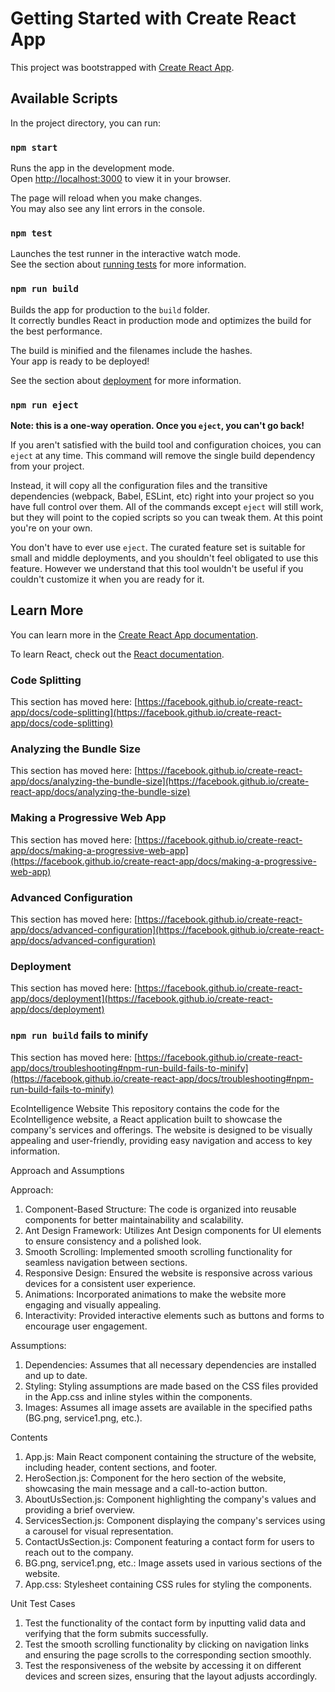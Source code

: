 # Getting Started with Create React App

This project was bootstrapped with [Create React App](https://github.com/facebook/create-react-app).

## Available Scripts

In the project directory, you can run:

### `npm start`

Runs the app in the development mode.\
Open [http://localhost:3000](http://localhost:3000) to view it in your browser.

The page will reload when you make changes.\
You may also see any lint errors in the console.

### `npm test`

Launches the test runner in the interactive watch mode.\
See the section about [running tests](https://facebook.github.io/create-react-app/docs/running-tests) for more information.

### `npm run build`

Builds the app for production to the `build` folder.\
It correctly bundles React in production mode and optimizes the build for the best performance.

The build is minified and the filenames include the hashes.\
Your app is ready to be deployed!

See the section about [deployment](https://facebook.github.io/create-react-app/docs/deployment) for more information.

### `npm run eject`

**Note: this is a one-way operation. Once you `eject`, you can't go back!**

If you aren't satisfied with the build tool and configuration choices, you can `eject` at any time. This command will remove the single build dependency from your project.

Instead, it will copy all the configuration files and the transitive dependencies (webpack, Babel, ESLint, etc) right into your project so you have full control over them. All of the commands except `eject` will still work, but they will point to the copied scripts so you can tweak them. At this point you're on your own.

You don't have to ever use `eject`. The curated feature set is suitable for small and middle deployments, and you shouldn't feel obligated to use this feature. However we understand that this tool wouldn't be useful if you couldn't customize it when you are ready for it.

## Learn More

You can learn more in the [Create React App documentation](https://facebook.github.io/create-react-app/docs/getting-started).

To learn React, check out the [React documentation](https://reactjs.org/).

### Code Splitting

This section has moved here: [https://facebook.github.io/create-react-app/docs/code-splitting](https://facebook.github.io/create-react-app/docs/code-splitting)

### Analyzing the Bundle Size

This section has moved here: [https://facebook.github.io/create-react-app/docs/analyzing-the-bundle-size](https://facebook.github.io/create-react-app/docs/analyzing-the-bundle-size)

### Making a Progressive Web App

This section has moved here: [https://facebook.github.io/create-react-app/docs/making-a-progressive-web-app](https://facebook.github.io/create-react-app/docs/making-a-progressive-web-app)

### Advanced Configuration

This section has moved here: [https://facebook.github.io/create-react-app/docs/advanced-configuration](https://facebook.github.io/create-react-app/docs/advanced-configuration)

### Deployment

This section has moved here: [https://facebook.github.io/create-react-app/docs/deployment](https://facebook.github.io/create-react-app/docs/deployment)

### `npm run build` fails to minify

This section has moved here: [https://facebook.github.io/create-react-app/docs/troubleshooting#npm-run-build-fails-to-minify](https://facebook.github.io/create-react-app/docs/troubleshooting#npm-run-build-fails-to-minify)


EcoIntelligence Website
This repository contains the code for the EcoIntelligence website, a React application built to showcase the company's services and offerings. The website is designed to be visually appealing and user-friendly, providing easy navigation and access to key information.

Approach and Assumptions

Approach:
1. Component-Based Structure: The code is organized into reusable components for better maintainability and scalability.
2. Ant Design Framework: Utilizes Ant Design components for UI elements to ensure consistency and a polished look.
3. Smooth Scrolling: Implemented smooth scrolling functionality for seamless navigation between sections.
4. Responsive Design: Ensured the website is responsive across various devices for a consistent user experience.
5. Animations: Incorporated animations to make the website more engaging and visually appealing.
6. Interactivity: Provided interactive elements such as buttons and forms to encourage user engagement.

Assumptions:
1. Dependencies: Assumes that all necessary dependencies are installed and up to date.
2. Styling: Styling assumptions are made based on the CSS files provided in the App.css and inline styles within the components.
3. Images: Assumes all image assets are available in the specified paths (BG.png, service1.png, etc.).

Contents
1. App.js: Main React component containing the structure of the website, including header, content sections, and footer.
2. HeroSection.js: Component for the hero section of the website, showcasing the main message and a call-to-action button.
3. AboutUsSection.js: Component highlighting the company's values and providing a brief overview.
4. ServicesSection.js: Component displaying the company's services using a carousel for visual representation.
5. ContactUsSection.js: Component featuring a contact form for users to reach out to the company.
6. BG.png, service1.png, etc.: Image assets used in various sections of the website.
7. App.css: Stylesheet containing CSS rules for styling the components.

Unit Test Cases
1. Test the functionality of the contact form by inputting valid data and verifying that the form submits successfully.
2. Test the smooth scrolling functionality by clicking on navigation links and ensuring the page scrolls to the corresponding section smoothly.
3. Test the responsiveness of the website by accessing it on different devices and screen sizes, ensuring that the layout adjusts accordingly.